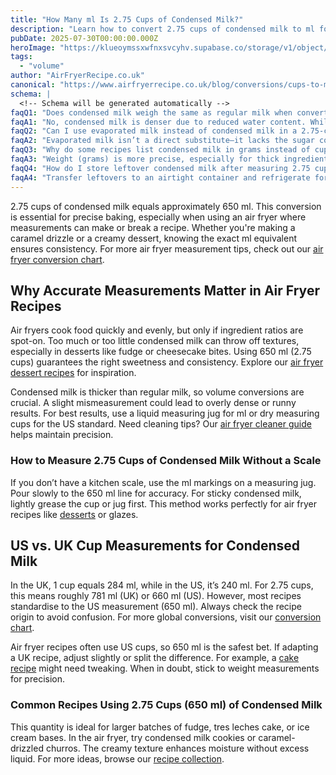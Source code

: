 ```yaml
---
title: "How Many ml Is 2.75 Cups of Condensed Milk?"
description: "Learn how to convert 2.75 cups of condensed milk to ml for perfect baking results every time. Includes tips for air fryer recipes!"
pubDate: 2025-07-30T00:00:00.000Z
heroImage: "https://klueoymssxwfnxsvcyhv.supabase.co/storage/v1/object/public/Shmucket/how-many-ml-is-2-75-cups-of-condensed-milk.webp"
tags:
  - "volume"
author: "AirFryerRecipe.co.uk"
canonical: "https://www.airfryerrecipe.co.uk/blog/conversions/cups-to-ml/how-many-ml-is-2-75-cups-of-condensed-milk"
schema: |
  <!-- Schema will be generated automatically -->
faqQ1: "Does condensed milk weigh the same as regular milk when converting cups to ml?"
faqA1: "No, condensed milk is denser due to reduced water content. While 1 cup of regular milk is about 240 ml, condensed milk’s thickness means 2.75 cups equal roughly 650 ml. Always measure by volume for accuracy in air fryer recipes."
faqQ2: "Can I use evaporated milk instead of condensed milk in a 2.75-cup measurement?"
faqA2: "Evaporated milk isn’t a direct substitute—it lacks the sugar content. If swapping, adjust sweetness and reduce liquid elsewhere. For air fryer desserts, stick to condensed milk unless the recipe specifies otherwise."
faqQ3: "Why do some recipes list condensed milk in grams instead of cups or ml?"
faqA3: "Weight (grams) is more precise, especially for thick ingredients. If your recipe uses grams, 2.75 cups of condensed milk weighs about 810 grams. Use a kitchen scale for best results in air fryer baking."
faqQ4: "How do I store leftover condensed milk after measuring 2.75 cups?"
faqA4: "Transfer leftovers to an airtight container and refrigerate for up to 2 weeks. For longer storage, freeze in 650 ml (2.75-cup) portions. Thaw in the fridge before using in air fryer recipes."
---
```

<p>2.75 cups of condensed milk equals approximately 650 ml. This conversion is essential for precise baking, especially when using an air fryer where measurements can make or break a recipe. Whether you're making a caramel drizzle or a creamy dessert, knowing the exact ml equivalent ensures consistency. For more air fryer measurement tips, check out our <a href=https://www.airfryerrecipe.co.uk/air-fryer-conversion-chart>air fryer conversion chart</a>.</p>

<h2>Why Accurate Measurements Matter in Air Fryer Recipes</h2>
<p>Air fryers cook food quickly and evenly, but only if ingredient ratios are spot-on. Too much or too little condensed milk can throw off textures, especially in desserts like fudge or cheesecake bites. Using 650 ml (2.75 cups) guarantees the right sweetness and consistency. Explore our <a href=https://www.airfryerrecipe.co.uk/recipes>air fryer dessert recipes</a> for inspiration.</p>
<p>Condensed milk is thicker than regular milk, so volume conversions are crucial. A slight mismeasurement could lead to overly dense or runny results. For best results, use a liquid measuring jug for ml or dry measuring cups for the US standard. Need cleaning tips? Our <a href=https://www.airfryerrecipe.co.uk/air-fryer-cleaner>air fryer cleaner guide</a> helps maintain precision.</p>

<h3>How to Measure 2.75 Cups of Condensed Milk Without a Scale</h3>
<p>If you don’t have a kitchen scale, use the ml markings on a measuring jug. Pour slowly to the 650 ml line for accuracy. For sticky condensed milk, lightly grease the cup or jug first. This method works perfectly for air fryer recipes like <a href=https://www.airfryerrecipe.co.uk/recipe-category/dessert>desserts</a> or glazes.</p>

<h2>US vs. UK Cup Measurements for Condensed Milk</h2>
<p>In the UK, 1 cup equals 284 ml, while in the US, it’s 240 ml. For 2.75 cups, this means roughly 781 ml (UK) or 660 ml (US). However, most recipes standardise to the US measurement (650 ml). Always check the recipe origin to avoid confusion. For more global conversions, visit our <a href=https://www.airfryerrecipe.co.uk/air-fryer-conversion-chart>conversion chart</a>.</p>
<p>Air fryer recipes often use US cups, so 650 ml is the safest bet. If adapting a UK recipe, adjust slightly or split the difference. For example, a <a href=https://www.airfryerrecipe.co.uk/recipe-category/cakes>cake recipe</a> might need tweaking. When in doubt, stick to weight measurements for precision.</p>

<h3>Common Recipes Using 2.75 Cups (650 ml) of Condensed Milk</h3>
<p>This quantity is ideal for larger batches of fudge, tres leches cake, or ice cream bases. In the air fryer, try condensed milk cookies or caramel-drizzled churros. The creamy texture enhances moisture without excess liquid. For more ideas, browse our <a href=https://www.airfryerrecipe.co.uk/recipes>recipe collection</a>.</p>
